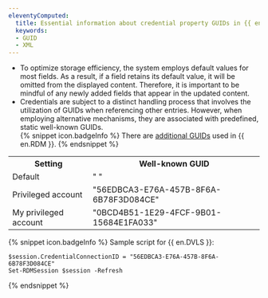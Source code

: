 ```yaml
---
eleventyComputed:
  title: Essential information about credential property GUIDs in {{ en.DVLS }}
  keywords: 
  - GUID
  - XML
---
```

* To optimize storage efficiency, the system employs default values for most fields. As a result, if a field retains its default value, it will be omitted from the displayed content. Therefore, it is important to be mindful of any newly added fields that appear in the updated content.
* Credentials are subject to a distinct handling process that involves the utilization of GUIDs when referencing other entries. However, when employing alternative mechanisms, they are associated with predefined, static well-known GUIDs.  
{% snippet icon.badgeInfo %}
There are [additional GUIDs](/kb/devolutions-powershell/remote-desktop-manager/xml-information/) used in {{ en.RDM }}.
{% endsnippet %}

<table>
	<tr>
		<th>
Setting
		</th>
		<th>
Well-known GUID
		</th>
	</tr>
	<tr>
		<td>
Default
		</td>
		<td>
" "
		</td>
	</tr>
	<tr>
		<td>
Privileged account
		</td>
		<td>
"56EDBCA3-E76A-457B-8F6A-6B78F3D084CE"
		</td>
	</tr>
	<tr>
		<td>
My privileged account
		</td>
		<td>
"0BCD4B51-1E29-4FCF-9B01-15684E1FA033"
		</td>
	</tr>
</table>

{% snippet icon.badgeInfo %}
Sample script for {{ en.DVLS }}: 
```
$session.CredentialConnectionID = "56EDBCA3-E76A-457B-8F6A-6B78F3D084CE"
Set-RDMSession $session -Refresh
```
{% endsnippet %}

